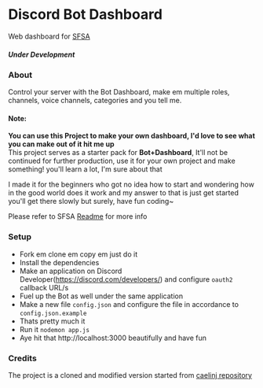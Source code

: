 # Discord Bot Dashboard

Web dashboard for [SFSA](https://github.com/charfweh/superfastserverassistant)
##### Under Development
### About
Control your server with the Bot Dashboard, make em multiple roles, channels, voice channels, categories and you tell me.
#### Note:
**You can use this Project to make your own dashboard, I'd love to see what you can make out of it hit me up**\
This project serves as a starter pack for **Bot+Dashboard**, It'll not be continued for further production, use it for your own project and make something! you'll learn a lot, I'm sure about that

I made it for the beginners who got no idea how to start and wondering how in the good world does it work and my answer to that is just get started you'll get there slowly but surely, have fun coding~

Please refer to SFSA [Readme](https://github.com/charfweh/superfastserverassistant#readme) for more info
### Setup
- Fork em clone em copy em just do it
- Install the dependencies
- Make an application on Discord Developer(https://discord.com/developers/) and configure ``oauth2`` callback URL/s
- Fuel up the Bot as well under the same application
- Make a new file ``config.json`` and configure the file in accordance to ``config.json.example``
- Thats pretty much it
- Run it ``nodemon app.js``
- Aye hit that http://localhost:3000 beautifully and have fun
### Credits
The project is a cloned and modified version started from [caelinj repository](https://github.com/caelinj/discord.js-dashboard)
